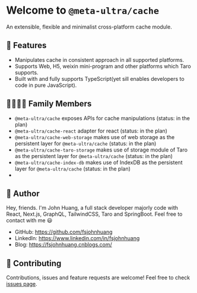 # Welcome to `@meta-ultra/cache`

An extensible, flexible and minimalist cross-platform cache module.

## 🌟 Features

- Manipulates cache in consistent approach in all supported platforms.
- Supports Web, H5, weixin mini-program and other platforms which Taro supports.
- Built with and fully supports TypeScript(yet sill enables developers to code in pure JavaScript).

## 👨‍👨‍👦‍👦 Family Members

- `@meta-ultra/cache` exposes APIs for cache manipulations (status: in the plan)
- `@meta-ultra/cache-react` adapter for react (status: in the plan)
- `@meta-ultra/cache-web-storage` makes use of web storage as the persistent layer for `@meta-ultra/cache`  (status: in the plan)
- `@meta-ultra/cache-taro-storage` makes use of storage module of Taro as the persistent layer for `@meta-ultra/cache`  (status: in the plan)
- `@meta-ultra/cache-index-db` makes use of IndexDB as the persistent layer for `@meta-ultra/cache`  (status: in the plan)
-

## 👶 Author

Hey, friends. I'm John Huang, a full stack developer majorly code with React, Next.js, GraphQL, TailwindCSS, Taro and SpringBoot. Feel free to contact with me 😃

- GitHub: <https://github.com/fsjohnhuang>
- LinkedIn: <https://www.linkedin.com/in/fsjohnhuang>
- Blog: <https://fsjohnhuang.cnblogs.com/>

## 🤝 Contributing

Contributions, issues and feature requests are welcome!
Feel free to check [issues page](https://github.com/meta-ultra/cache/issues).
